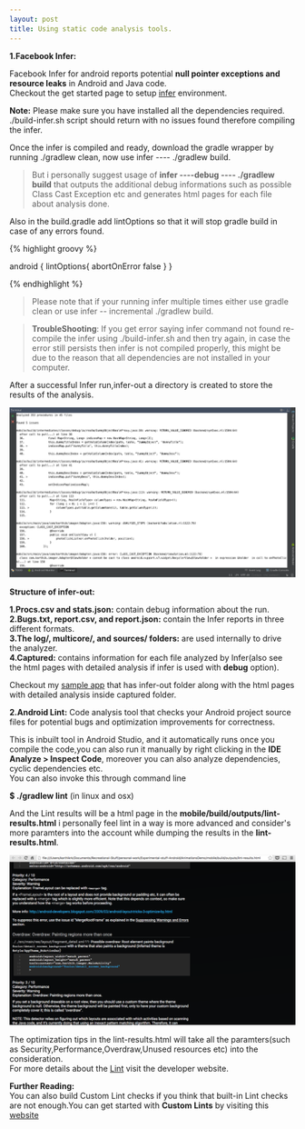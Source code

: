```yaml
---
layout: post
title: Using static code analysis tools.
---
```

**1.Facebook Infer:**

Facebook Infer for android reports potential **null pointer exceptions and resource leaks** in Android and Java code.<br/>
Checkout the get started page to setup [infer](http://fbinfer.com/docs/getting-started.html) environment.<br/>

**Note:** Please make sure you have installed all the dependencies required.<br/> ./build-infer.sh  script should return with no issues found therefore compiling the infer.

Once the infer is compiled and ready, download the gradle wrapper by running ./gradlew clean, now use infer  ---- ./gradlew build.

>But i personally suggest usage of  **infer ----debug ---- ./gradlew build** that outputs the additional debug informations such as possible Class Cast Exception etc and generates html pages for each file about analysis done.

Also in the build.gradle add lintOptions so that it will stop gradle build in case of any errors found.

{% highlight groovy %}

android {
	lintOptions{
		abortOnError false
	}
}

{% endhighlight %}

>Please note that if your running infer multiple times either use gradle clean or use infer -- incremental ./gradlew build.

<!--break-->


>**TroubleShooting**: If you get error saying infer command not found re-compile the infer using ./build-infer.sh and then try again, in case the error still persists then infer is not compiled properly, this might be due to the reason that all dependencies are not installed in your computer. 

After a successful Infer run,infer-out a directory is created to store the results of the analysis.<br/>

![ScreenShot](/img/Blog/infer.png) 

**Structure of infer-out:**

**1.Procs.csv and stats.json:** contain debug information about the run.<br/>
**2.Bugs.txt, report.csv, and report.json:** contain the Infer reports in three different formats.<br/>
**3.The log/, multicore/, and sources/ folders:** are used internally to drive the analyzer.<br/>
**4.Captured:** contains information for each file analyzed by Infer(also see the html pages with detailed analysis if infer is used with **debug** option).<br/>

Checkout my [sample app](https://github.com/callmekarthik/Playground-App) that has infer-out folder along with the html pages with detailed analysis inside captured folder.

**2.Android Lint:**
Code analysis tool that checks your Android project source files for potential bugs and optimization improvements for correctness.<br/>

This is inbuilt tool in Android Studio, and it automatically runs once you compile the code,you can also run it manually by right clicking in the **IDE Analyze > Inspect Code**, moreover you can also analyze dependencies, cyclic dependencies etc.<br/>
You can also invoke this through command line<br/>

**$ ./gradlew lint** (in linux and osx)<br/>

And the Lint results will be a html page in the **mobile/build/outputs/lint-results.html** i personally feel lint in a way is more advanced and consider's more paramters into the account while dumping the results in the  **lint-results.html**.<br/>

![ScreenShot](/img/Blog/lint.png) 

The optimization tips in the lint-results.html will take all the paramters(such as Security,Performance,Overdraw,Unused resources etc) into the consideration.<br/>For more details about the [Lint](http://developer.android.com/tools/help/lint.html) visit the developer website.<br/>

**Further Reading:**<br/>
You can also build Custom Lint checks if you think that built-in Lint checks are not enough.You can get started with **Custom Lints** by visiting this [website](https://lab.getbase.com/custom-lint-checks-part-1/)<br/>





